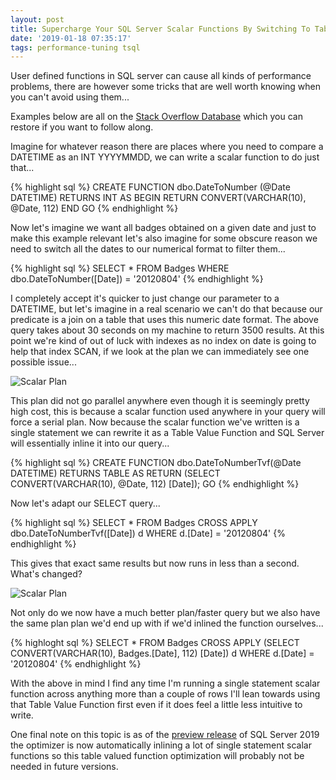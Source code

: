 ```yaml
---
layout: post
title: Supercharge Your SQL Server Scalar Functions By Switching To Table Value Functions
date: '2019-01-18 07:35:17'
tags: performance-tuning tsql
---
```

User defined functions in SQL server can cause all kinds of performance problems, there are however some tricks that are well worth knowing when you can't avoid using them...

Examples below are all on the [Stack Overflow Database](https://www.brentozar.com/archive/2015/10/how-to-download-the-stack-overflow-database-via-bittorrent/) which you can restore if you want to follow along.

Imagine for whatever reason there are places where you need to compare a DATETIME as an INT YYYYMMDD, we can write a scalar function to do just that...

{% highlight sql %}
CREATE FUNCTION dbo.DateToNumber (@Date DATETIME) RETURNS INT AS
BEGIN
   RETURN CONVERT(VARCHAR(10), @Date, 112)
END
GO
{% endhighlight %}

Now let's imagine we want all badges obtained on a given date and just to make this example relevant let's also imagine for some obscure reason we need to switch all the dates to our numerical format to filter them...

{% highlight sql %}
SELECT 
   * 
FROM 
   Badges 
WHERE 
   dbo.DateToNumber([Date]) = '20120804'
{% endhighlight %}

I completely accept it's quicker to just change our parameter to a DATETIME, but let's imagine in a real scenario we can't do that because our predicate is a join on a table that uses this numeric date format. The above query takes about 30 seconds on my machine to return 3500 results. At this point we're kind of out of luck with indexes as no index on date is going to help that index SCAN, if we look at the plan we can immediately see one possible issue...

![Scalar Plan]({{site.url}}/content/images/2019-TVP-UDF/udf-plan.PNG)

This plan did not go parallel anywhere even though it is seemingly pretty high cost, this is because a scalar function used anywhere in your query will force a serial plan. Now because the scalar function we've written is a single statement we can rewrite it as a Table Value Function and SQL Server will essentially inline it into our query...

{% highlight sql %}
CREATE FUNCTION dbo.DateToNumberTvf(@Date DATETIME)
RETURNS TABLE
AS
   RETURN (SELECT CONVERT(VARCHAR(10), @Date, 112) [Date]);
GO
{% endhighlight %}

Now let's adapt our SELECT query...

{% highlight sql %}
SELECT 
   * 
FROM 
   Badges 
   CROSS APPLY dbo.DateToNumberTvf([Date]) d
WHERE d.[Date] = '20120804'
{% endhighlight %}

This gives that exact same results but now runs in less than a second. What's changed? 

![Scalar Plan]({{site.url}}/content/images/2019-TVP-UDF/tvf-plan.PNG)

Not only do we now have a much better plan/faster query but we also have the same plan plan we'd end up with if we'd inlined the function ourselves...

{% highloght sql %}
SELECT 
   * 
FROM 
   Badges 
   CROSS APPLY (SELECT CONVERT(VARCHAR(10), Badges.[Date], 112) [Date]) d
WHERE d.[Date] = '20120804'
{% endhighlight %}

With the above in mind I find any time I'm running a single statement scalar function across anything more than a couple of rows I'll lean towards using that Table Value Function first even if it does feel a little less intuitive to write.

One final note on this topic is as of the [preview release](https://blogs.msdn.microsoft.com/sqlserverstorageengine/2018/11/07/introducing-scalar-udf-inlining/) of SQL Server 2019 the optimizer is now automatically inlining a lot of single statement scalar functions so this table valued function optimization will probably not be needed in future versions.



